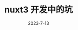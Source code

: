 ---
title: nuxt3 开发中的坑  
date: 2023-7-13 
categories:  
    - nuxt3
tags: 
  - 服务端渲染 
  - nuxt3
  - vue3
sticky: 1
---